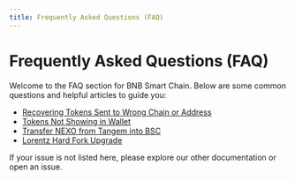 ```yaml
---
title: Frequently Asked Questions (FAQ)
---
```


# Frequently Asked Questions (FAQ)

Welcome to the FAQ section for BNB Smart Chain. Below are some common questions and helpful articles to guide you:

- [Recovering Tokens Sent to Wrong Chain or Address](./recovering-tokens-sent-to-wrong-chain-or-address.md)
- [Tokens Not Showing in Wallet](./tokens-not-showing-in-wallet.md)
- [Transfer NEXO from Tangem into BSC](./transfer-nexo-from-tangem-into-bsc.md)
- [Lorentz Hard Fork Upgrade](./plorentz-hard-fork-upgrade.md)

If your issue is not listed here, please explore our other documentation or open an issue.
